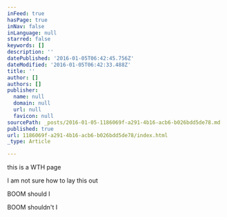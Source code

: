 ```yaml
---
inFeed: true
hasPage: true
inNav: false
inLanguage: null
starred: false
keywords: []
description: ''
datePublished: '2016-01-05T06:42:45.756Z'
dateModified: '2016-01-05T06:42:33.488Z'
title: ''
author: []
authors: []
publisher:
  name: null
  domain: null
  url: null
  favicon: null
sourcePath: _posts/2016-01-05-1186069f-a291-4b16-acb6-b026bdd5de78.md
published: true
url: 1186069f-a291-4b16-acb6-b026bdd5de78/index.html
_type: Article

---
```

this is a WTH page

I am not sure how to lay this out

BOOM should I

BOOM shouldn't I